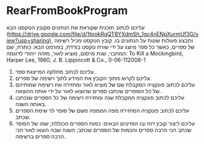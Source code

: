 # RearFromBookProgram
עליכם לכתוב תוכנית שקוראת את הנתונים מקובץ הטקסט הבא (https://drive.google.com/file/d/1tpokRqQT8YXdmSh_1gc4nENpXurmUf3G/view?usp=sharing), ותבצע פעולות שונות על הנתונים בו. 
קובץ הטקסט מכיל רשימה של ספרים, כאשר כל ספר מיוצג על ידי שורת טקסט בודדת, בפורמט הבא:
כותרת, שם המחבר, שנת פרסום, מוציא לאור, מזהה ייחודי
לדוגמה: 
To Kill a Mockingbird, Harper Lee, 1960, J. B. Lippincott & Co., 0-06-112008-1

1.	עליכם לכתוב מחלקה המייצגת ספר. 
2.	עליכם לקרוא מתוך הקובץ את המידע לתוך רשימה של ספרים. 
3.	עליכם לכתוב פונקציה המקבלת שם של מוציא לאור ומחזירה את רשימת שמותיהם של כל הסופרים שכתבו ספרים שהוצאו לאור על ידי אותה ההוצאה. 
4.	עליכם לכתוב פונקציה המקבלת שנה ומחזירה רשימה של כל הספרים שנכתבו באותה השנה. 
5.	עליכם לכתוב פונקציה המחזירה מפה הממפה משם של סופר לר שימת הספרים שכתב. 
6.	עליכם ליצור קובץ דוח ובו הפרטים הבאים: כמות הספרים הכוללת; שמו של הסופר שכתב הכי הרבה ספרים והכמות של הספרים שכתב; השנה שבה הוצאו לאור הכי הרבה ספרים ברשימה.
